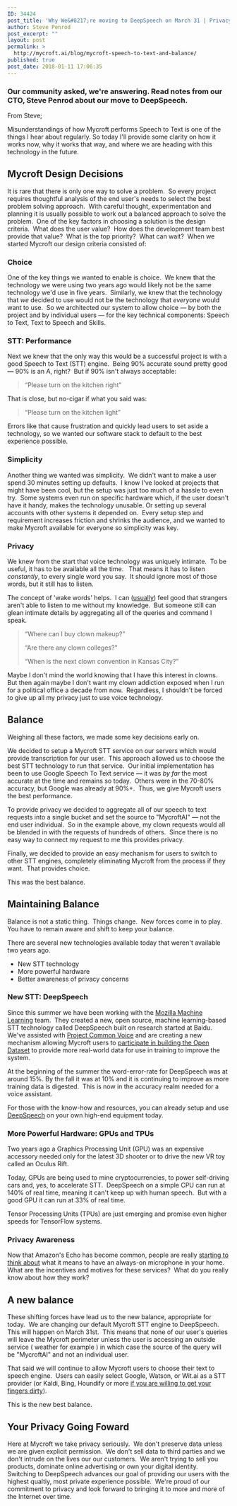 ```yaml
---
ID: 34424
post_title: 'Why We&#8217;re moving to DeepSpeech on March 31 | Privacy, Speech to Text &#038; Balance'
author: Steve Penrod
post_excerpt: ""
layout: post
permalink: >
  http://mycroft.ai/blog/mycroft-speech-to-text-and-balance/
published: true
post_date: 2018-01-11 17:06:35
---
```

<h3>Our community asked, we're answering. Read notes from our CTO, Steve Penrod about our move to DeepSpeech.</h3>
From Steve;

Misunderstandings of how Mycroft performs Speech to Text is one of the things I hear about regularly. So today I'll provide some clarity on how it works now, why it works that way, and where we are heading with this technology in the future.
<h2>Mycroft Design Decisions</h2>
It is rare that there is only one way to solve a problem.  So every project requires thoughtful analysis of the end user's needs to select the best problem solving approach.  With careful thought, experimentation and planning it is usually possible to work out a balanced approach to solve the problem.  One of the key factors in choosing a solution is the design criteria.  What does the user value?  How does the development team best provide that value?  What is the top priority?  What can wait?  When we started Mycroft our design criteria consisted of:
<h3>Choice</h3>
One of the key things we wanted to enable is choice.  We knew that the technology we were using two years ago would likely not be the same technology we'd use in five years.  Similarly, we knew that the technology that <em>we</em> decided to use would not be the technology that <em>everyone</em> would want to use.  So we architected our system to allow choice — by both the project and by individual users — for the key technical components: Speech to Text, Text to Speech and Skills.
<h3>STT: Performance</h3>
Next we knew that the only way this would be a successful project is with a good Speech to Text (STT) engine.  Being 90% accurate sound pretty good <strong>—</strong> 90% is an A, right?  But if 90% isn't always acceptable:
<blockquote>“Please turn on the kitchen right”</blockquote>
That is close, but no-cigar if what you said was:
<blockquote>“Please turn on the kitchen light”</blockquote>
Errors like that cause frustration and quickly lead users to set aside a technology, so we wanted our software stack to default to the best experience possible.
<h3>Simplicity</h3>
Another thing we wanted was simplicity.  We didn't want to make a user spend 30 minutes setting up defaults.  I know I've looked at projects that might have been cool, but the setup was just too much of a hassle to even try.  Some systems even run on specific hardware which, if the user doesn't have it handy, makes the technology unusable. Or setting up several accounts with other systems it depended on.  Every setup step and requirement increases friction and shrinks the audience, and we wanted to make Mycroft available for everyone so simplicity was key.
<h3>Privacy</h3>
We knew from the start that voice technology was uniquely intimate.  To be useful, it has to be available all the time.   That means it has to listen <em>constantly</em>, to every single word you say.  It should ignore most of those words, but it still has to listen.

The concept of 'wake words' helps.  I can (<a href="http://money.cnn.com/2017/10/11/technology/google-home-mini-security-flaw/index.html">usually</a>) feel good that strangers aren't able to listen to me without my knowledge.  But someone still can glean intimate details by aggregating all of the queries and command I speak.
<blockquote>“Where can I buy clown makeup?”

“Are there any clown colleges?”

“When is the next clown convention in Kansas City?”</blockquote>
Maybe I don't mind the world knowing that I have this interest in clowns.  But then again maybe I don't want my clown addiction exposed when I run for a political office a decade from now.  Regardless, I shouldn't be forced to give up all my privacy just to use voice technology.
<h2>Balance</h2>
Weighing all these factors, we made some key decisions early on.

We decided to setup a Mycroft STT service on our servers which would provide transcription for our user.  This approach allowed us to choose the best STT technology to run that service.  Our initial implementation has been to use Google Speech To Text service <strong>—</strong> it was <em>by far</em> the most accurate at the time and remains so today.  Others were in the 70-80% accuracy, but Google was already at 90%+.  Thus, we give Mycroft users the best performance.

To provide privacy we decided to aggregate all of our speech to text requests into a single bucket and set the source to "MycroftAI" <strong>—</strong> not the end user individual.  So in the example above, my clown requests would all be blended in with the requests of hundreds of others.  Since there is no easy way to connect my request to me this provides privacy.

Finally, we decided to provide an easy mechanism for users to switch to other STT engines, completely eliminating Mycroft from the process if they want.  That provides choice.

This was the best balance.
<h2>Maintaining Balance</h2>
Balance is not a static thing.  Things change.  New forces come in to play.  You have to remain aware and shift to keep your balance.

There are several new technologies available today that weren't available two years ago.
<ul>
 	<li>New STT technology</li>
 	<li>More powerful hardware</li>
 	<li>Better awareness of privacy concerns</li>
</ul>
<h3>New STT: DeepSpeech</h3>
Since this summer we have been working with the <a href="https://research.mozilla.org/machine-learning/">Mozilla Machine Learning</a> team.  They created a new, open source, machine learning-based STT technology called DeepSpeech built on research started at Baidu.  We've assisted with <a href="https://voice.mozilla.org/">Project Common Voice</a> and are creating a new mechanism allowing Mycroft users to <a href="https://home.mycroft.ai/#/setting/basic">participate in building the Open Dataset</a> to provide more real-world data for use in training to improve the system.

At the beginning of the summer the word-error-rate for DeepSpeech was at around 15%. By the fall it was at 10% and it is continuing to improve as more training data is digested.  This is now in the accuracy realm needed for a voice assistant.

For those with the know-how and resources, you can already setup and use <a href="https://github.com/mozilla/DeepSpeech">DeepSpeech</a> on your own high-end equipment today.
<h3>More Powerful Hardware: GPUs and TPUs</h3>
Two years ago a Graphics Processing Unit (GPU) was an expensive accessory needed only for the latest 3D shooter or to drive the new VR toy called an Oculus Rift.

Today, GPUs are being used to mine cryptocurrencies, to power self-driving cars and, yes, to accelerate STT.  DeepSpeech on a simple CPU can run at 140% of real time, meaning it can't keep up with human speech.  But with a good GPU it can run at 33% of real time.

Tensor Processing Units (TPUs) are just emerging and promise even higher speeds for TensorFlow systems.
<h3>Privacy Awareness</h3>
Now that Amazon's Echo has become common, people are really <a href="https://www.cbsnews.com/news/google-home-amazon-echo-patents-track-listen/">starting to think about</a> what it means to have an always-on microphone in your home.  What are the incentives and motives for these services?  What do you really know about how they work?
<h2>A new balance</h2>
These shifting forces have lead us to the new balance, appropriate for today.  We are changing our default Mycroft STT engine to DeepSpeech.  This will happen on March 31st.  This means that none of our user's queries will leave the Mycroft perimeter unless the user is accessing an outside service ( weather for example ) in which case the source of the query will be "MycroftAI" and not an individual user.

That said we will continue to allow Mycroft users to choose their text to speech engine.  Users can easily select Google, Watson, or Wit.ai as a STT provider (or Kaldi, Bing, Houndify or more <a href="https://github.com/MycroftAI/mycroft-core/blob/dev/mycroft/stt/__init__.py#L173">if you are willing to get your fingers dirty</a>).

This is the new best balance.
<h2>Your Privacy Going Foward</h2>
Here at Mycroft we take privacy seriously.  We don't preserve data unless we are given explicit permission.  We don't sell data to third parties and we don't intrude on the lives our our customers.  We aren't trying to sell you products, dominate online advertising or own your digital identity.  Switching to DeepSpeech advances our goal of providing our users with the highest qualtiy, most private experience possible.  We're proud of our commitment to privacy and look forward to bringing it to more and more of the Internet over time.